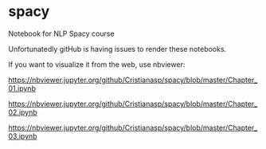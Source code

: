 # spacy
Notebook for NLP Spacy course

Unfortunatedly gitHub is having issues to render these notebooks.

If you want to visualize it from the web, use nbviewer:

https://nbviewer.jupyter.org/github/Cristianasp/spacy/blob/master/Chapter_01.ipynb

https://nbviewer.jupyter.org/github/Cristianasp/spacy/blob/master/Chapter_02.ipynb

https://nbviewer.jupyter.org/github/Cristianasp/spacy/blob/master/Chapter_03.ipynb

